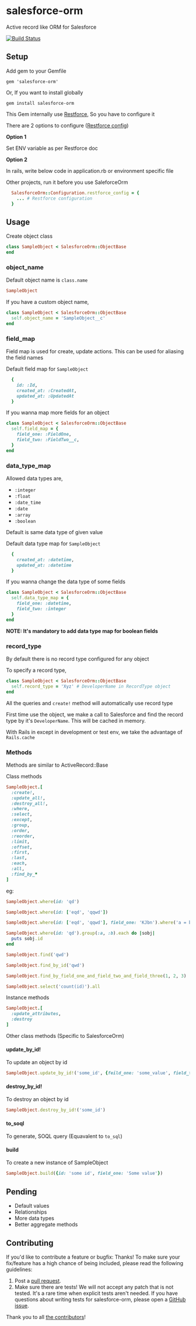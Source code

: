 # salesforce-orm
Active record like ORM for Salesforce

[![Build Status](https://travis-ci.org/NestAway/salesforce-orm.svg?branch=master)](https://travis-ci.org/NestAway/salesforce-orm)

## Setup

Add gem to your Gemfile

```
gem 'salesforce-orm'
```

Or, If you want to install globally

```
gem install salesforce-orm
```

This Gem internally use [Restforce](https://github.com/ejholmes/restforce), So you have to configure it

There are 2 options to configure ([Restforce config](https://github.com/ejholmes/restforce#initialization))

**Option 1**

Set ENV variable as per Restforce doc

**Option 2**

In rails, write below code in application.rb or environment specific file

Other projects, run it before you use SaleforceOrm

```ruby
  SalesforceOrm::Configuration.restforce_config = {
    ... # Restforce configuration
  }
```

## Usage

Create object class

```ruby
class SampleObject < SalesforceOrm::ObjectBase
end
```

### object_name

Default object name is `class.name`

```ruby
SampleObject
```

If you have a custom object name,

```ruby
class SampleObject < SalesforceOrm::ObjectBase
  self.object_name = 'SampleObject__c'
end
```

### field_map

Field map is used for create, update actions. This can be used for aliasing the field names

Default field map for `SampleObject`

```ruby
  {
    id: :Id,
    created_at: :CreatedAt,
    updated_at: :UpdatedAt
  }
```

If you wanna map more fields for an object

```ruby
class SampleObject < SalesforceOrm::ObjectBase
  self.field_map = {
    field_one: :FieldOne,
    field_two: :FieldTwo__c,
  }
end
```

### data_type_map

Allowed data types are,

- `:integer`
- `:float`
- `:date_time`
- `:date`
- `:array`
- `:boolean`

Default is same data type of given value

Default data type map for `SampleObject`

```ruby
  {
    created_at: :datetime,
    updated_at: :datetime
  }
```

If you wanna change the data type of some fields

```ruby
class SampleObject < SalesforceOrm::ObjectBase
  self.data_type_map = {
    field_one: :datetime,
    field_two: :integer
  }
end
```

**NOTE: It's mandatory to add data type map for boolean fields**

### record_type

By default there is no record type configured for any object

To specify a record type,

```ruby
class SampleObject < SalesforceOrm::ObjectBase
  self.record_type = 'Xyz' # DeveloperName in RecordType object
end
```

All the queries and `create!` method will automatically use record type

First time use the object, we make a call to Salesforce and find the record type by it's `DeveloperName`. This will be cached in memory.

With Rails in except in development or test env, we take the advantage of `Rails.cache`

### Methods

Methods are similar to ActiveRecord::Base

Class methods

```ruby
SampleObject.[
  :create!,
  :update_all!,
  :destroy_all!,
  :where,
  :select,
  :except,
  :group,
  :order,
  :reorder,
  :limit,
  :offset,
  :first,
  :last,
  :each,
  :all,
  :find_by_*
]
```

eg:
```ruby
SampleObject.where(id: 'qd')

SampleObject.where(id: ['eqd', 'qqwd'])

SampleObject.where(id: ['eqd', 'qqwd'], field_one: 'KJbn').where('a = b').all

SampleObject.where(id: 'qd').group(:a, :b).each do |sobj|
  puts sobj.id
end

SampleObject.find('qwd')

SampleObject.find_by_id('qwd')

SampleObject.find_by_field_one_and_field_two_and_field_three(1, 2, 3)

SampleObject.select('count(id)').all
```

Instance methods

```ruby
SampleObject.[
  :update_attributes,
  :destroy
]
```

Other class methods (Specific to SalesforceOrm)

#### update_by_id!

To update an object by id

```ruby
SampleObject.update_by_id!('some_id', {feild_one: 'some_value', field_two: 'some_other_value'})
```

#### destroy_by_id!

To destroy an object by id

```ruby
SampleObject.destroy_by_id!('some_id')
```

#### to_soql

To generate, SOQL query (Equavalent to `to_sql`)

#### build

To create a new instance of SampleObject

```ruby
SampleObject.build({id: 'some id', field_one: 'Some value'})
```

## Pending

- Default values
- Relationships
- More data types
- Better aggregate methods

## Contributing

If you'd like to contribute a feature or bugfix: Thanks! To make sure your
fix/feature has a high chance of being included, please read the following
guidelines:

1. Post a [pull request](https://github.com/NestAway/salesforce-orm/compare).
2. Make sure there are tests! We will not accept any patch that is not tested.
   It's a rare time when explicit tests aren't needed. If you have questions
   about writing tests for salesforce-orm, please open a
   [GitHub issue](https://github.com/NestAway/salesforce-orm/issues/new).

Thank you to all [the contributors](https://github.com/NestAway/salesforce-orm/graphs/contributors)!
